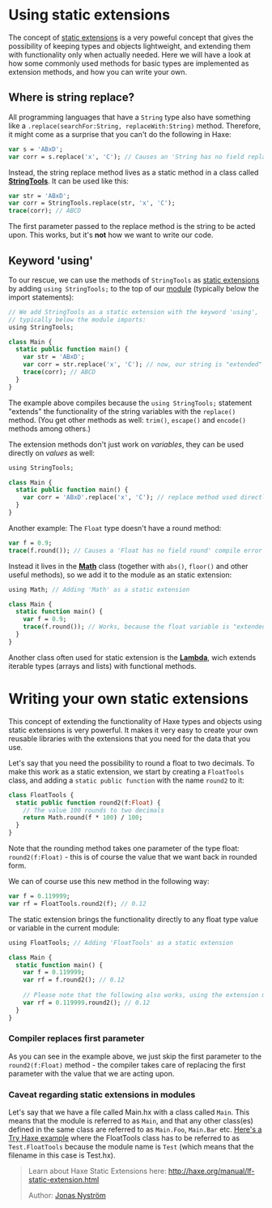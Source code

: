 [tags]: / "static-extension,modules"

# Using static extensions

The concept of [static extensions](http://haxe.org/manual/lf-static-extension.html) is a very poweful concept that gives the possibility of keeping types and objects lightweight, and extending them with functionality only when actually needed.
Here we will have a look at how some commonly used methods for basic types are implemented as extension methods, and how you can write your own.

## Where is string replace?

All programming languages that have a `String` type also have something like a `.replace(searchFor:String, replaceWith:String)` method.
Therefore, it might come as a surprise that you can't do the following in Haxe:
```haxe
var s = 'ABxD';
var corr = s.replace('x', 'C'); // Causes an 'String has no field replace' compilation error
```
Instead, the string replace method lives as a static method in a class called **[StringTools](http://api.haxe.org/StringTools.html)**. It can be used like this:
```haxe
var str = 'ABxD';
var corr = StringTools.replace(str, 'x', 'C');
trace(corr); // ABCD
```
The first parameter passed to the replace method is the string to be acted upon. This works, but it's **not** how we want to write our code. 

## Keyword 'using'

To our rescue, we can use the methods of `StringTools` as [static extensions](http://haxe.org/manual/lf-static-extension.html) by
adding `using StringTools;` to the top of our [module](http://haxe.org/manual/type-system-modules-and-paths.html) (typically below the import statements):
```haxe
// We add StringTools as a static extension with the keyword 'using',
// typically below the module imports:
using StringTools; 

class Main {
  static public function main() {
    var str = 'ABxD';
    var corr = str.replace('x', 'C'); // now, our string is "extended" with the replace method!
    trace(corr); // ABCD
  }
}
```
The example above compiles because the `using StringTools;` statement "extends" the functionality of the string variables with the `replace()` method.
(You get other methods as well: `trim()`, `escape()` and `encode()` methods among others.)

The extension methods don't just work on *variables*, they can be used directly on *values* as well:
```haxe
using StringTools; 

class Main {
  static public function main() {
    var corr = 'ABxD'.replace('x', 'C'); // replace method used directly on the string!
  }
}
```


Another example: The `Float` type doesn't have a round method:
```haxe
var f = 0.9;
trace(f.round()); // Causes a 'Float has no field round' compile error
```
Instead it lives in the **[Math](http://api.haxe.org/Math.html)** class (together with `abs()`, `floor()` and other useful methods), so we add it to the module as an static extension:
```haxe
using Math; // Adding 'Math' as a static extension

class Main {
  static function main() {
    var f = 0.9;
    trace(f.round()); // Works, because the float variable is "extended" with the round method!
  }
}
```
Another class often used for static extension is the **[Lambda](http://api.haxe.org/Lambda.html)**, wich extends iterable types (arrays and lists) with functional methods.


# Writing your own static extensions

This concept of extending the functionality of Haxe types and objects using static extensions is very powerful. 
It makes it very easy to create your own reusable libraries with the extensions that you need for the data that you use.

Let's say that you need the possibility to round a float to two decimals. To make this work as a static extension, we start by creating
a `FloatTools` class, and adding a `static public function` with the name `round2` to it:
```haxe
class FloatTools {
  static public function round2(f:Float) {
    // The value 100 rounds to two decimals
    return Math.round(f * 100) / 100;        
  }
}
```
Note that the rounding method takes one parameter of the type float: `round2(f:Float)` - this is of course the value that we want back in rounded form.

We can of course use this new method in the following way:
```haxe
var f = 0.119999;
var rf = FloatTools.round2(f); // 0.12
```
The static extension brings the functionality directly to any float type value or variable in the current module:

```haxe
using FloatTools; // Adding 'FloatTools' as a static extension

class Main {
  static function main() {
    var f = 0.119999;
    var rf = f.round2(); // 0.12
    
    // Please note that the following also works, using the extension method on the value itself
    var rf = 0.119999.round2(); // 0.12
  }
}
```
### Compiler replaces first parameter

As you can see in the example above, we just skip the first parameter to the `round2(f:Float)` method - the compiler takes care of replacing the first parameter with the value that we are acting upon.

### Caveat regarding static extensions in modules

Let's say that we have a file called Main.hx with a class called `Main`. This means that the module is referred to as `Main`, and that
any other class(es) defined in the same class are referred to as `Main.Foo`, `Main.Bar` etc.
[Here's a Try Haxe example](http://try.haxe.org/#720E5) where the FloatTools class has to be referred to as `Test.FloatTools`
because the module name is `Test` (which means that the filename in this case is Test.hx).



> Learn about Haxe Static Extensions here: <http://haxe.org/manual/lf-static-extension.html>
> 
> Author: [Jonas Nyström](https://github.com/cambiata)
